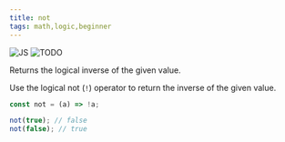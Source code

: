 ```yaml
---
title: not
tags: math,logic,beginner
---
```


![JS](https://img.shields.io/badge/supports-javascript-yellow.svg?style=flat-square)
![TODO](https://img.shields.io/badge///TODO-blue.svg?style=flat-square)

Returns the logical inverse of the given value.

Use the logical not (`!`) operator to return the inverse of the given value.

```js
const not = (a) => !a;
```

```js
not(true); // false
not(false); // true
```
